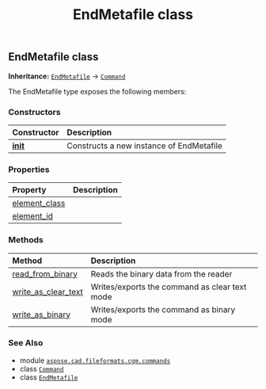 ﻿---
title: EndMetafile class
second_title: Aspose.CAD for Python via .NET API References
description: 
type: docs
weight: 750
url: /python-net/aspose.cad.fileformats.cgm.commands/endmetafile/
is_root: false
---

## EndMetafile class



**Inheritance:** [`EndMetafile`](/cad/python-net/aspose.cad.fileformats.cgm.commands/endmetafile) → 
[`Command`](/cad/python-net/aspose.cad.fileformats.cgm.commands/command)



The EndMetafile type exposes the following members:

### Constructors
| Constructor | Description |
| :- | :- |
| [__init__](/cad/python-net/aspose.cad.fileformats.cgm.commands/endmetafile/__init__/#aspose.cad.fileformats.cgm.CgmFile) | Constructs a new instance of EndMetafile |


### Properties
| Property | Description |
| :- | :- |
| [element_class](/cad/python-net/aspose.cad.fileformats.cgm.commands/endmetafile/element_class) |  |
| [element_id](/cad/python-net/aspose.cad.fileformats.cgm.commands/endmetafile/element_id) |  |


### Methods
| Method | Description |
| :- | :- |
| [read_from_binary](/cad/python-net/aspose.cad.fileformats.cgm.commands/endmetafile/read_from_binary/#aspose.cad.fileformats.cgm.IBinaryReader) | Reads the binary data from the reader |
| [write_as_clear_text](/cad/python-net/aspose.cad.fileformats.cgm.commands/endmetafile/write_as_clear_text/#aspose.cad.fileformats.cgm.IClearTextWriter) | Writes/exports the command as clear text mode |
| [write_as_binary](/cad/python-net/aspose.cad.fileformats.cgm.commands/endmetafile/write_as_binary/#aspose.cad.fileformats.cgm.IBinaryWriter) | Writes/exports the command as binary mode |



### See Also
* module [`aspose.cad.fileformats.cgm.commands`](..)
* class [`Command`](/cad/python-net/aspose.cad.fileformats.cgm.commands/command)
* class [`EndMetafile`](/cad/python-net/aspose.cad.fileformats.cgm.commands/endmetafile)
